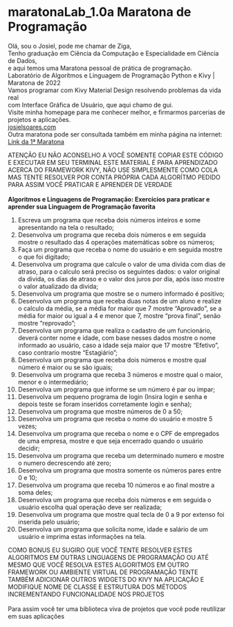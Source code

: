 # maratonaLab_1.0a Maratona de Programação
Olá, sou o Josiel, pode me chamar de Ziga, <br>
Tenho graduação em Ciência da Computação e Especialidade em Ciência de Dados, <br>
e aqui temos uma Maratona pessoal de prática de programação.<br>
Laboratório de Algorítmos e Linguagem de Programação Python e Kivy | Maratona de 2022<br>
Vamos programar com Kivy Material Design resolvendo problemas da vida real <br>
com Interface Gráfica de Usuário, que aqui chamo de gui.<br>
Visite minha homepage para me conhecer melhor, e firmarmos parcerias de projetos e aplicações.<br>
<a href="www.josielsoares.com">josielsoares.com</a><br>
Outra maratona pode ser consultada também em minha página na internet:
<a href="http://josielsoares.com/artigos/kivy/jornada-de-algoritmos-kivy-framework.php">Link da 1ª Maratona</a>

ATENÇÃO EU NÃO ACONSELHO A VOCÊ SOMENTE COPIAR ESTE CÓDIGO E EXECUTAR EM SEU TERMINAL
ESTE MATERIAL É PARA APRENDIZADO ACERCA DO FRAMEWORK KIVY, NÃO USE SIMPLESMENTE COMO COLA
MAS TENTE RESOLVER POR CONTA PRÓPRIA CADA ALGORÍTMO PEDIDO PARA ASSIM VOCÊ PRATICAR E APRENDER DE VERDADE
<br><br>
<strong>
Algoritmos e Linguagens de Programação: Exercícios para praticar e aprender sua Linguagem de Programação favorita
</strong>
<br>
1. Escreva um programa que receba dois números inteiros e some apresentando na tela o resultado; 
2. Desenvolva um programa que receba dois números e em seguida mostre o resultado das 4 operações matemáticas sobre os números;
3. Faça um programa que receba o nome do usuário e em seguida mostre o que foi digitado;
4. Desenvolva um programa que calcule o valor de uma divida com dias de atraso, para o calculo será preciso os seguintes dados: o valor original da divida, os dias de atraso e o valor dos juros por dia, após isso mostre o valor atualizado da divida;
5. Desenvolva um programa que mostre se o numero informado é positivo;
6. Desenvolva um programa que receba duas notas de um aluno e realize o calculo da média, se a média for maior que 7 mostre “Aprovado”, se a média for maior ou igual a 4 e menor que 7, mostre “prova final”, senão mostre “reprovado”;
7. Desenvolva um programa que realiza o cadastro de um funcionário, deverá conter nome e idade, com base nesses dados mostre o nome informado ao usuário, caso a idade seja maior que 17 mostre “Efetivo”, caso contrario mostre “Estagiário”;
8. Desenvolva um programa que receba dois números e mostre qual número é maior ou se são iguais;
9. Desenvolva um programa que receba 3 números e mostre qual o maior, menor e o intermediário;
10. Desenvolva um programa que informe se um número é par ou impar;
11. Desenvolva um pequeno programa de login (Insira login e senha e depois teste se foram inseridos corretamente login e senha);
12. Desenvolva um programa que mostre números de 0 a 50;
13. Desenvolva um programa que receba o nome do usuário e mostre 5 vezes;
14. Desenvolva um programa que receba o nome e o CPF de empregados de uma empresa, mostre e que seja encerrado quando o usuário decidir;
15. Desenvolva um programa que receba um determinado numero e mostre o numero decrescendo até zero;
16. Desenvolva um programa que mostra somente os números pares entre 0 e 10;
17. Desenvolva um programa que receba 10 números e ao final mostre a soma deles;
18. Desenvolva um programa que receba dois números e em seguida o usuário escolha qual operação deve ser realizada;
19. Desenvolva um programa que mostre qual tecla de 0 a 9 por extenso foi inserida pelo usuário;
20. Desenvolva um programa que solicita nome, idade e salário de um usuário e imprima estas informações na tela.

COMO BONUS EU SUGIRO QUE VOCÊ TENTE RESOLVER ESTES ALGORITMOS EM OUTRAS LINGUAGENS DE PROGRAMAÇÃO
OU ATÉ MESMO QUE VOCÊ RESOLVA ESTES ALGORITMOS EM OUTRO FRAMEWORK OU AMBIENTE VIRTUAL DE PROGRAMAÇÂO
TENTE TAMBÉM ADICIONAR OUTROS WIDGETS DO KIVY NA APLICAÇÂO 
E MODIFIQUE NOME DE CLASSE E ESTRUTURA DOS MÉTODOS INCREMENTANDO FUNCIONALIDADE NOS PROJETOS
<br><br>
Para assim você ter uma biblioteca viva de projetos que você pode reutilizar em suas aplicações
